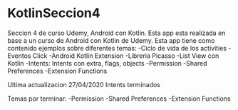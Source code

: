 # KotlinSeccion4
 Seccion 4 de curso Udemy, Android con Kotlin.
 Esta app esta realizada en base a un curso de Android con Kotlin de Udemy.
 Esta app tiene como contenido ejemplos sobre diferentes temas:
 -Ciclo de vida de los activities
 -Eventos Click
 -Android Kotlin Extension
 -Libreria Picasso
 -List View con Kotlin
 -Intents: Intents con extra, flags, objects
 -Permission
 -Shared Preferences
 -Extension Functions
 
 Ultima actualizacion 27/04/2020
 Intents terminados
 
 Temas por terminar:
 -Permission
 -Shared Preferences
 -Extension Functions
